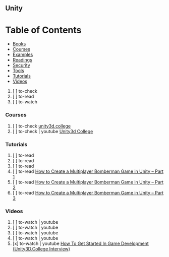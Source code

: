 ## Unity

# Table of Contents
<!-- MarkdownTOC depth=4 -->
  - [Books](#books)
  - [Courses](#courses)
  - [Examples](#examples)
  - [Readings](#readings)
  - [Security](#security)
  - [Tools](#tools)
  - [Tutorials](#tutorials)
  - [Videos](#videos)
<!-- /MarkdownTOC -->

  1. [ ] to-check []()
  1. [ ] to-read []()
  1. [ ] to-watch []()

### Courses

  1. [ ] to-check [unity3d.college](https://unity3d.college/)
  1. [ ] to-check | youtube [Unity3d College](https://www.youtube.com/channel/UCX_b3NNQN5bzExm-22-NVVg)

### Tutorials

  1. [ ] to-read []()
  1. [ ] to-read []()
  1. [ ] to-read []()
  1. [ ] to-read [How to Create a Multiplayer Bomberman Game in Unity – Part 1](https://gamedevacademy.org/how-to-create-a-multiplayer-bomberman-game-in-unity-part-1/)
  1. [ ] to-read [How to Create a Multiplayer Bomberman Game in Unity – Part 2](https://gamedevacademy.org/how-to-create-a-multiplayer-bomberman-game-in-unity-part-2/)
  1. [ ] to-read [How to Create a Multiplayer Bomberman Game in Unity – Part 3](https://gamedevacademy.org/how-to-create-a-multiplayer-bomberman-game-in-unity-part-3/)

### Videos

  1. [ ] to-watch | youtube []()
  1. [ ] to-watch | youtube []()
  1. [ ] to-watch | youtube []()
  1. [ ] to-watch | youtube []()
  1. [x] to-watch | youtube [How To Get Started In Game Development (Unity3D.College Interview)](https://www.youtube.com/watch?v=MMAD2-0xoTg)
